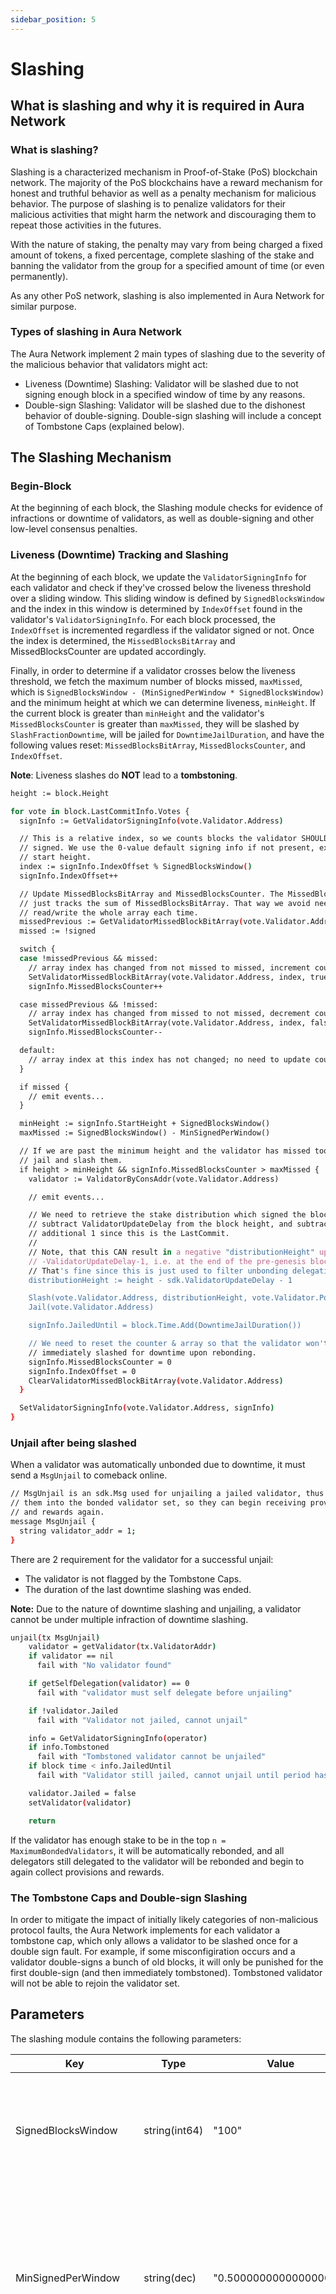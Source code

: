 ```yaml
---
sidebar_position: 5
---
```


# Slashing

## What is slashing and why it is required in Aura Network

### What is slashing?
Slashing is a characterized mechanism in Proof-of-Stake (PoS) blockchain network. The majority of the PoS blockchains have a reward mechanism for honest and truthful behavior as well as a penalty mechanism for malicious behavior. The purpose of slashing is to penalize validators for their malicious activities that might harm the network and discouraging them to repeat those activities in the futures.

With the nature of staking, the penalty may vary from being charged a fixed amount of tokens, a fixed percentage, complete slashing of the stake and banning the validator from the group for a specified amount of time (or even permanently).

As any other PoS network, slashing is also implemented in Aura Network for similar purpose.

### Types of slashing in Aura Network
The Aura Network implement 2 main types of slashing due to the severity of the malicious behavior that validators might act:
- Liveness (Downtime) Slashing: Validator will be slashed due to not signing enough block in a specified window of time by any reasons.
- Double-sign Slashing: Validator will be slashed due to the dishonest behavior of double-signing. Double-sign slashing will include a concept of Tombstone Caps (explained below).

## The Slashing Mechanism
### Begin-Block
At the beginning of each block, the Slashing module checks for evidence of infractions or downtime of validators, as well as double-signing and other low-level consensus penalties.

### Liveness (Downtime) Tracking and Slashing
At the beginning of each block, we update the `ValidatorSigningInfo` for each validator and check if they've crossed below the liveness threshold over a sliding window. This sliding window is defined by `SignedBlocksWindow` and the index in this window is determined by `IndexOffset` found in the validator's `ValidatorSigningInfo`. For each block processed, the `IndexOffset` is incremented regardless if the validator signed or not. Once the index is determined, the `MissedBlocksBitArray` and MissedBlocksCounter are updated accordingly.

Finally, in order to determine if a validator crosses below the liveness threshold, we fetch the maximum number of blocks missed, `maxMissed`, which is `SignedBlocksWindow - (MinSignedPerWindow * SignedBlocksWindow)` and the minimum height at which we can determine liveness, `minHeight`. If the current block is greater than `minHeight` and the validator's `MissedBlocksCounter` is greater than `maxMissed`, they will be slashed by `SlashFractionDowntime`, will be jailed for `DowntimeJailDuration`, and have the following values reset: `MissedBlocksBitArray`, `MissedBlocksCounter`, and `IndexOffset`.

__Note__: Liveness slashes do __NOT__ lead to a __tombstoning__.

```sh
height := block.Height

for vote in block.LastCommitInfo.Votes {
  signInfo := GetValidatorSigningInfo(vote.Validator.Address)

  // This is a relative index, so we counts blocks the validator SHOULD have
  // signed. We use the 0-value default signing info if not present, except for
  // start height.
  index := signInfo.IndexOffset % SignedBlocksWindow()
  signInfo.IndexOffset++

  // Update MissedBlocksBitArray and MissedBlocksCounter. The MissedBlocksCounter
  // just tracks the sum of MissedBlocksBitArray. That way we avoid needing to
  // read/write the whole array each time.
  missedPrevious := GetValidatorMissedBlockBitArray(vote.Validator.Address, index)
  missed := !signed

  switch {
  case !missedPrevious && missed:
    // array index has changed from not missed to missed, increment counter
    SetValidatorMissedBlockBitArray(vote.Validator.Address, index, true)
    signInfo.MissedBlocksCounter++

  case missedPrevious && !missed:
    // array index has changed from missed to not missed, decrement counter
    SetValidatorMissedBlockBitArray(vote.Validator.Address, index, false)
    signInfo.MissedBlocksCounter--

  default:
    // array index at this index has not changed; no need to update counter
  }

  if missed {
    // emit events...
  }

  minHeight := signInfo.StartHeight + SignedBlocksWindow()
  maxMissed := SignedBlocksWindow() - MinSignedPerWindow()

  // If we are past the minimum height and the validator has missed too many
  // jail and slash them.
  if height > minHeight && signInfo.MissedBlocksCounter > maxMissed {
    validator := ValidatorByConsAddr(vote.Validator.Address)

    // emit events...

    // We need to retrieve the stake distribution which signed the block, so we
    // subtract ValidatorUpdateDelay from the block height, and subtract an
    // additional 1 since this is the LastCommit.
    //
    // Note, that this CAN result in a negative "distributionHeight" up to
    // -ValidatorUpdateDelay-1, i.e. at the end of the pre-genesis block (none) = at the beginning of the genesis block.
    // That's fine since this is just used to filter unbonding delegations & redelegations.
    distributionHeight := height - sdk.ValidatorUpdateDelay - 1

    Slash(vote.Validator.Address, distributionHeight, vote.Validator.Power, SlashFractionDowntime())
    Jail(vote.Validator.Address)

    signInfo.JailedUntil = block.Time.Add(DowntimeJailDuration())

    // We need to reset the counter & array so that the validator won't be
    // immediately slashed for downtime upon rebonding.
    signInfo.MissedBlocksCounter = 0
    signInfo.IndexOffset = 0
    ClearValidatorMissedBlockBitArray(vote.Validator.Address)
  }

  SetValidatorSigningInfo(vote.Validator.Address, signInfo)
}
```
### Unjail after being slashed
When a validator was automatically unbonded due to downtime, it must send a `MsgUnjail` to comeback online. 

```sh
// MsgUnjail is an sdk.Msg used for unjailing a jailed validator, thus returning
// them into the bonded validator set, so they can begin receiving provisions
// and rewards again.
message MsgUnjail {
  string validator_addr = 1;
}
```
There are 2 requirement for the validator for a successful unjail:
- The validator is not flagged by the Tombstone Caps.
- The duration of the last downtime slashing was ended.

__Note:__ Due to the nature of downtime slashing and unjailing, a validator cannot be under multiple infraction of downtime slashing.

```sh
unjail(tx MsgUnjail)
    validator = getValidator(tx.ValidatorAddr)
    if validator == nil
      fail with "No validator found"

    if getSelfDelegation(validator) == 0
      fail with "validator must self delegate before unjailing"

    if !validator.Jailed
      fail with "Validator not jailed, cannot unjail"

    info = GetValidatorSigningInfo(operator)
    if info.Tombstoned
      fail with "Tombstoned validator cannot be unjailed"
    if block time < info.JailedUntil
      fail with "Validator still jailed, cannot unjail until period has expired"

    validator.Jailed = false
    setValidator(validator)

    return
```
If the validator has enough stake to be in the top `n = MaximumBondedValidators`, it will be automatically rebonded, and all delegators still delegated to the validator will be rebonded and begin to again collect provisions and rewards.

### The Tombstone Caps and Double-sign Slashing
In order to mitigate the impact of initially likely categories of non-malicious protocol faults, the Aura Network implements for each validator a tombstone cap, which only allows a validator to be slashed once for a double sign fault. For example, if some misconfigiration occurs and a validator double-signs a bunch of old blocks, it will only be punished for the first double-sign (and then immediately tombstoned). Tombstoned validator will not be able to rejoin the validator set.

## Parameters
The slashing module contains the following parameters:

| Key | Type | Value | Meaning
| ------ | ------ | ------ | ------ |
| SignedBlocksWindow | string(int64) | "100" | The length in blocks of the sliding block window used for liveness tracking  
| MinSignedPerWindow | string(dec) | "0.500000000000000000" | The minimum percentage of blocks that validators must sign inside the block window to not be slashed by Liveness Slashing
| DowntimeJailDuration | string(ns) | "600000000000" | The duration which the validator will be jailed after a Liveness Slashing infraction. After this duration, the validator can send the message to unjail themself.
| SlashFractionDoubleSign | string(dec)| "0.050000000000000000" | The percentage of stake that the validator will lose upon a Double-sign Slashing infraction.
| SlashFractionDowntime | string(dec) | "0.010000000000000000" | The percentage of stake that the validator will lose upon a Liveness Slashing infraction.

For more detailed information, see [Module "slashing" in Cosmos Network](https://docs.cosmos.network/master/modules/slashing/).

